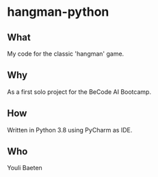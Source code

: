 # hangman-python

## What
My code for the classic 'hangman' game.

## Why
As a first solo project for the BeCode AI Bootcamp. 

## How
Written in Python 3.8 using PyCharm as IDE. 

## Who
Youli Baeten
